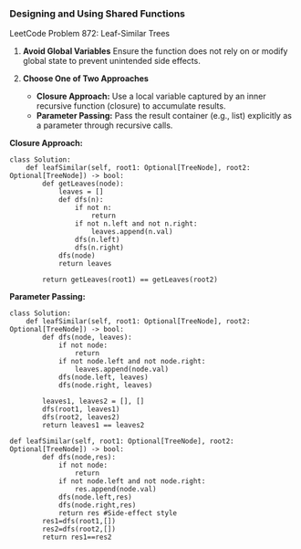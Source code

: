 ### Designing and Using Shared Functions
LeetCode Problem 872: Leaf-Similar Trees
1. **Avoid Global Variables**
   Ensure the function does not rely on or modify global state to prevent unintended side effects.

2. **Choose One of Two Approaches**
   - **Closure Approach:** Use a local variable captured by an inner recursive function (closure) to accumulate results.
   - **Parameter Passing:** Pass the result container (e.g., list) explicitly as a parameter through recursive calls.

**Closure Approach:**
```
class Solution:
    def leafSimilar(self, root1: Optional[TreeNode], root2: Optional[TreeNode]) -> bool:
        def getLeaves(node):
            leaves = []
            def dfs(n):
                if not n:
                    return
                if not n.left and not n.right:
                    leaves.append(n.val)
                dfs(n.left)
                dfs(n.right)
            dfs(node)
            return leaves

        return getLeaves(root1) == getLeaves(root2)
```
**Parameter Passing:**

```
class Solution:
    def leafSimilar(self, root1: Optional[TreeNode], root2: Optional[TreeNode]) -> bool:
        def dfs(node, leaves):
            if not node:
                return
            if not node.left and not node.right:
                leaves.append(node.val)
            dfs(node.left, leaves)
            dfs(node.right, leaves)

        leaves1, leaves2 = [], []
        dfs(root1, leaves1)
        dfs(root2, leaves2)
        return leaves1 == leaves2
```
```
def leafSimilar(self, root1: Optional[TreeNode], root2: Optional[TreeNode]) -> bool:
        def dfs(node,res):
            if not node:
                return
            if not node.left and not node.right:
                res.append(node.val)
            dfs(node.left,res)
            dfs(node.right,res)
            return res #Side-effect style
        res1=dfs(root1,[])
        res2=dfs(root2,[])
        return res1==res2
```
